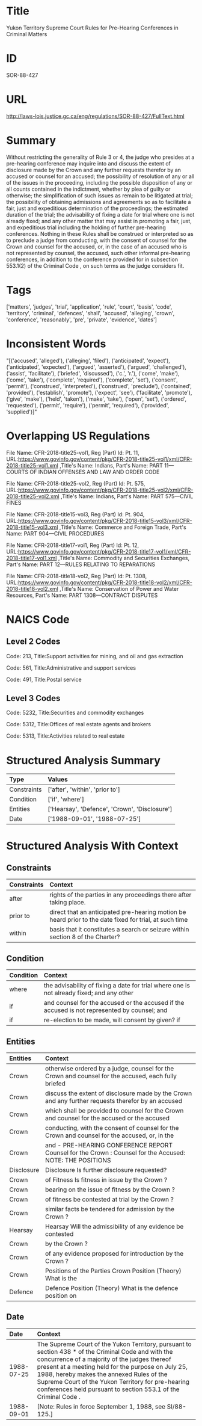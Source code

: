 # Title
Yukon Territory Supreme Court Rules for Pre-Hearing Conferences in Criminal Matters


# ID
SOR-88-427

# URL
http://laws-lois.justice.gc.ca/eng/regulations/SOR-88-427/FullText.html


# Summary
Without restricting the generality of Rule 3 or 4, the judge who presides at a pre-hearing conference may inquire into and discuss the extent of disclosure made by the Crown and any further requests therefor by an accused or counsel for an accused; the possibility of resolution of any or all of the issues in the proceeding, including the possible disposition of any or all counts contained in the indictment, whether by plea of guilty or otherwise; the simplification of such issues as remain to be litigated at trial; the possibility of obtaining admissions and agreements so as to facilitate a fair, just and expeditious determination of the proceedings; the estimated duration of the trial; the advisability of fixing a date for trial where one is not already fixed; and any other matter that may assist in promoting a fair, just, and expeditious trial including the holding of further pre-hearing conferences.
Nothing in these Rules shall be construed or interpreted so as to preclude a judge from conducting, with the consent of counsel for the Crown and counsel for the accused, or, in the case of an accused who is not represented by counsel, the accused, such other informal pre-hearing conferences, in addition to the conference provided for in subsection 553.1(2) of the  Criminal Code , on such terms as the judge considers fit.


# Tags
['matters', 'judges', 'trial', 'application', 'rule', 'court', 'basis', 'code', 'territory', 'criminal', 'defences', 'shall', 'accused', 'alleging', 'crown', 'conference', 'reasonably', 'pre', 'private', 'evidence', 'dates']


# Inconsistent Words
"[('accused', 'alleged'), ('alleging', 'filed'), ('anticipated', 'expect'), ('anticipated', 'expected'), ('argued', 'asserted'), ('argued', 'challenged'), ('assist', 'facilitate'), ('briefed', 'discussed'), ('c.', 'r.'), ('come', 'make'), ('come', 'take'), ('complete', 'required'), ('complete', 'set'), ('consent', 'permit'), ('construed', 'interpreted'), ('construed', 'preclude'), ('contained', 'provided'), ('establish', 'promote'), ('expect', 'see'), ('facilitate', 'promote'), ('give', 'make'), ('held', 'taken'), ('make', 'take'), ('open', 'set'), ('ordered', 'requested'), ('permit', 'require'), ('permit', 'required'), ('provided', 'supplied')]"


# Overlapping US Regulations
File Name: CFR-2018-title25-vol1, Reg (Part) Id: Pt. 11, URL:https://www.govinfo.gov/content/pkg/CFR-2018-title25-vol1/xml/CFR-2018-title25-vol1.xml
,Title's Name: Indians, Part's Name: PART 11—COURTS OF INDIAN OFFENSES AND LAW AND ORDER CODE

File Name: CFR-2018-title25-vol2, Reg (Part) Id: Pt. 575, URL:https://www.govinfo.gov/content/pkg/CFR-2018-title25-vol2/xml/CFR-2018-title25-vol2.xml
,Title's Name: Indians, Part's Name: PART 575—CIVIL FINES

File Name: CFR-2018-title15-vol3, Reg (Part) Id: Pt. 904, URL:https://www.govinfo.gov/content/pkg/CFR-2018-title15-vol3/xml/CFR-2018-title15-vol3.xml
,Title's Name: Commerce and Foreign Trade, Part's Name: PART 904—CIVIL PROCEDURES

File Name: CFR-2018-title17-vol1, Reg (Part) Id: Pt. 12, URL:https://www.govinfo.gov/content/pkg/CFR-2018-title17-vol1/xml/CFR-2018-title17-vol1.xml
,Title's Name: Commodity and Securities Exchanges, Part's Name: PART 12—RULES RELATING TO REPARATIONS

File Name: CFR-2018-title18-vol2, Reg (Part) Id: Pt. 1308, URL:https://www.govinfo.gov/content/pkg/CFR-2018-title18-vol2/xml/CFR-2018-title18-vol2.xml
,Title's Name: Conservation of Power and Water Resources, Part's Name: PART 1308—CONTRACT DISPUTES




# NAICS Code
## Level 2 Codes
Code: 213, Title:Support activities for mining, and oil and gas extraction

Code: 561, Title:Administrative and support services

Code: 491, Title:Postal service




## Level 3 Codes
Code: 5232, Title:Securities and commodity exchanges

Code: 5312, Title:Offices of real estate agents and brokers

Code: 5313, Title:Activities related to real estate







# Structured Analysis Summary
| Type        | Values                                        |
|:------------|:----------------------------------------------|
| Constraints | ['after', 'within', 'prior to']               |
| Condition   | ['if', 'where']                               |
| Entities    | ['Hearsay', 'Defence', 'Crown', 'Disclosure'] |
| Date        | ['1988-09-01', '1988-07-25']                  |


# Structured Analysis With Context
 


## Constraints
| Constraints   | Context                                                                                                |
|:--------------|:-------------------------------------------------------------------------------------------------------|
| after         | rights of the parties in any proceedings there after  taking place.                                    |
| prior to      | direct that an anticipated pre-hearing motion be heard prior to the date fixed for trial, at such time |
| within        | basis that it constitutes a search or seizure within  section 8 of the Charter?                        |


## Condition
| Condition   | Context                                                                                      |
|:------------|:---------------------------------------------------------------------------------------------|
| where       | the advisability of fixing a date for trial where one is not already fixed; and any other    |
| if          | and counsel for the accused or the accused if the accused is not represented by counsel; and |
| if          | re-election to be made, will consent by given? if                                            |


## Entities
| Entities   | Context                                                                                                  |
|:-----------|:---------------------------------------------------------------------------------------------------------|
| Crown      | otherwise ordered by a judge, counsel for the Crown and counsel for the accused, each fully briefed      |
| Crown      | discuss the extent of disclosure made by the Crown and any further requests therefor by an accused       |
| Crown      | which shall be provided to counsel for the Crown and counsel for the accused or the accused              |
| Crown      | conducting, with the consent of counsel for the Crown and counsel for the accused, or, in the            |
| Crown      | and - PRE-HEARING CONFERENCE REPORT Counsel for the Crown : Counsel for the Accused: NOTE: THE POSITIONS |
| Disclosure | Disclosure  Is further disclosure requested?                                                             |
| Crown      | of Fitness Is fitness in issue by the Crown ?                                                            |
| Crown      | bearing on the issue of fitness by the Crown ?                                                           |
| Crown      | of fitness be contested at trial by the Crown ?                                                          |
| Crown      | similar facts be tendered for admission by the Crown ?                                                   |
| Hearsay    | Hearsay Will the admissibility of any evidence be contested                                              |
| Crown      | by the  Crown ?                                                                                          |
| Crown      | of any evidence proposed for introduction by the Crown ?                                                 |
| Crown      | Positions of the Parties  Crown  Position (Theory) What is the                                           |
| Defence    | Defence Position (Theory) What is the defence position on                                                |


## Date
| Date       | Context                                                                                                                                                                                                                                                                                                                                                                            |
|:-----------|:-----------------------------------------------------------------------------------------------------------------------------------------------------------------------------------------------------------------------------------------------------------------------------------------------------------------------------------------------------------------------------------|
| 1988-07-25 | The Supreme Court of the Yukon Territory, pursuant to section 438 *  of the  Criminal Code  and with the concurrence of a majority of the judges thereof present at a meeting held for the purpose on July 25, 1988, hereby makes the annexed  Rules of the Supreme Court of the Yukon Territory for pre-hearing conferences held pursuant to section 553.1 of the Criminal Code . |
| 1988-09-01 | [Note: Rules in force September 1, 1988,  see  SI/88-125.]                                                                                                                                                                                                                                                                                                                         |


